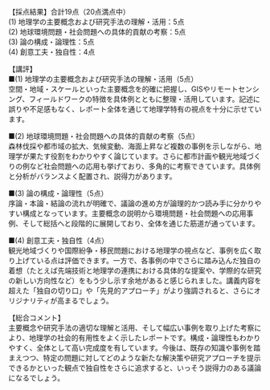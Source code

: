 【採点結果】合計19点（20点満点中）  
(1) 地理学の主要概念および研究手法の理解・活用：5点  
(2) 地球環境問題・社会問題への具体的貢献の考察：5点  
(3) 論の構成・論理性：5点  
(4) 創意工夫・独自性：4点  

【講評】  
■(1) 地理学の主要概念および研究手法の理解・活用（5点）  
空間・地域・スケールといった主要概念を的確に把握し、GISやリモートセンシング、フィールドワークの特徴を具体例とともに整理・活用しています。記述に誤りや不足感もなく、レポート全体を通じて地理学特有の視点を十分に示せています。

■(2) 地球環境問題・社会問題への具体的貢献の考察（5点）  
森林伐採や都市域の拡大、気候変動、海面上昇など複数の事例を示しながら、地理学が果たす役割をわかりやすく論じています。さらに都市計画や観光地域づくりの例など社会問題への応用も挙げており、多角的に考察できています。具体例と分析がバランスよく配置され、説得力があります。

■(3) 論の構成・論理性（5点）  
序論・本論・結論の流れが明確で、議論の進め方が論理的かつ読み手に分かりやすい構成となっています。主要概念の説明から環境問題・社会問題への応用事例、そして総括へと段階的に展開しており、全体を通じた筋道が通っています。

■(4) 創意工夫・独自性（4点）  
観光地域づくりや国際紛争・移民問題における地理学の視点など、事例を広く取り上げている点は評価できます。一方で、各事例の中でさらに踏み込んだ独自の着想（たとえば先端技術と地理学の連携における具体的な提案や、学際的な研究の新しい方向性など）をもう少し示す余地があると感じられました。講義内容を超えた「独自の切り口」や「先見的アプローチ」がより強調されると、さらにオリジナリティが高まるでしょう。

【総合コメント】  
主要概念や研究手法の適切な理解と活用、そして幅広い事例を取り上げた考察により、地理学の社会的有用性をよく示したレポートです。構成・論理性もわかりやすく、全体として高い完成度を有しています。今後は、既存の知識や事例を踏まえつつ、特定の問題に対してどのような新たな解決策や研究アプローチを提示できるかといった観点で独自性をさらに追求すると、いっそう説得力のある議論になるでしょう。  